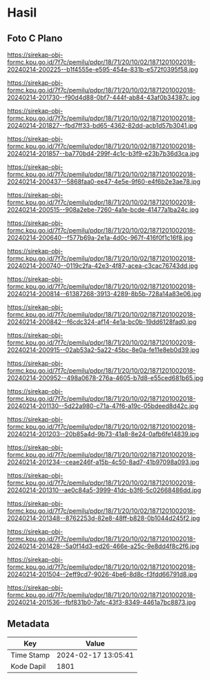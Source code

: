 # Hasil

## Foto C Plano

https://sirekap-obj-formc.kpu.go.id/7f7c/pemilu/pdpr/18/71/20/10/02/1871201002018-20240214-200225--b1f4555e-e595-454e-831b-e572f0395f58.jpg

https://sirekap-obj-formc.kpu.go.id/7f7c/pemilu/pdpr/18/71/20/10/02/1871201002018-20240214-201730--f90d4d88-0bf7-444f-ab84-43af0b34387c.jpg

https://sirekap-obj-formc.kpu.go.id/7f7c/pemilu/pdpr/18/71/20/10/02/1871201002018-20240214-201827--fbd7ff33-bd65-4362-82dd-acb1d57b3041.jpg

https://sirekap-obj-formc.kpu.go.id/7f7c/pemilu/pdpr/18/71/20/10/02/1871201002018-20240214-201857--ba770bd4-299f-4c1c-b3f9-e23b7b36d3ca.jpg

https://sirekap-obj-formc.kpu.go.id/7f7c/pemilu/pdpr/18/71/20/10/02/1871201002018-20240214-200437--5868faa0-ee47-4e5e-9f60-e4f6b2e3ae78.jpg

https://sirekap-obj-formc.kpu.go.id/7f7c/pemilu/pdpr/18/71/20/10/02/1871201002018-20240214-200515--908a2ebe-7260-4a1e-bcde-41477a1ba24c.jpg

https://sirekap-obj-formc.kpu.go.id/7f7c/pemilu/pdpr/18/71/20/10/02/1871201002018-20240214-200640--f577b69a-2e1a-4d0c-967f-416f0f1c16f8.jpg

https://sirekap-obj-formc.kpu.go.id/7f7c/pemilu/pdpr/18/71/20/10/02/1871201002018-20240214-200740--0119c2fa-42e3-4f87-acea-c3cac76743dd.jpg

https://sirekap-obj-formc.kpu.go.id/7f7c/pemilu/pdpr/18/71/20/10/02/1871201002018-20240214-200814--61387268-3913-4289-8b5b-728a14a83e06.jpg

https://sirekap-obj-formc.kpu.go.id/7f7c/pemilu/pdpr/18/71/20/10/02/1871201002018-20240214-200842--f6cdc324-af14-4e1a-bc0b-19dd6128fad0.jpg

https://sirekap-obj-formc.kpu.go.id/7f7c/pemilu/pdpr/18/71/20/10/02/1871201002018-20240214-200915--02ab53a2-5a22-45bc-8e0a-fe11e8eb0d39.jpg

https://sirekap-obj-formc.kpu.go.id/7f7c/pemilu/pdpr/18/71/20/10/02/1871201002018-20240214-200952--498a0678-276a-4605-b7d8-e55ced681b65.jpg

https://sirekap-obj-formc.kpu.go.id/7f7c/pemilu/pdpr/18/71/20/10/02/1871201002018-20240214-201130--5d22a980-c71a-47f6-a19c-05bdeed8d42c.jpg

https://sirekap-obj-formc.kpu.go.id/7f7c/pemilu/pdpr/18/71/20/10/02/1871201002018-20240214-201203--20b85a4d-9b73-41a8-8e24-0afb6fe14839.jpg

https://sirekap-obj-formc.kpu.go.id/7f7c/pemilu/pdpr/18/71/20/10/02/1871201002018-20240214-201234--ceae246f-a15b-4c50-8ad7-41b97098a093.jpg

https://sirekap-obj-formc.kpu.go.id/7f7c/pemilu/pdpr/18/71/20/10/02/1871201002018-20240214-201310--ae0c84a5-3999-41dc-b3f6-5c02668486dd.jpg

https://sirekap-obj-formc.kpu.go.id/7f7c/pemilu/pdpr/18/71/20/10/02/1871201002018-20240214-201348--8762253d-82e8-48ff-b828-0b1044d245f2.jpg

https://sirekap-obj-formc.kpu.go.id/7f7c/pemilu/pdpr/18/71/20/10/02/1871201002018-20240214-201428--5a0f14d3-ed26-466e-a25c-9e8dd4f8c2f6.jpg

https://sirekap-obj-formc.kpu.go.id/7f7c/pemilu/pdpr/18/71/20/10/02/1871201002018-20240214-201504--2eff9cd7-9026-4be6-8d8c-f3fdd66791d8.jpg

https://sirekap-obj-formc.kpu.go.id/7f7c/pemilu/pdpr/18/71/20/10/02/1871201002018-20240214-201536--fbf831b0-7afc-43f3-8349-4461a7bc8873.jpg


## Metadata

| Key        | Value               |
| ---------- | ------------------- |
| Time Stamp | 2024-02-17 13:05:41 |
| Kode Dapil | 1801                |



